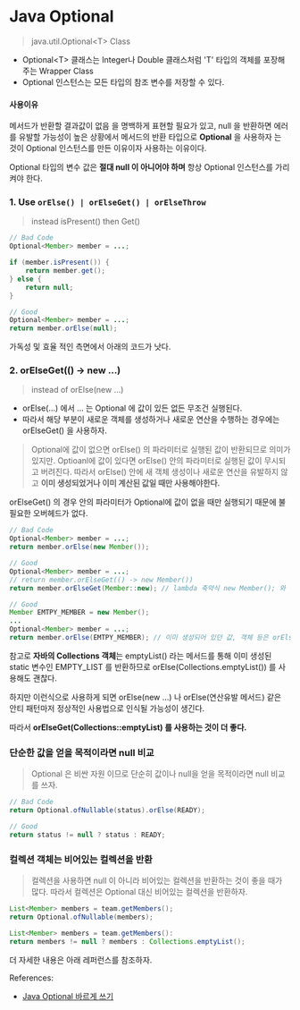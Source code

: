 # Java Optional

> java.util.Optional\<T> Class

* Optional\<T> 클래스는 Integer나 Double 클래스처럼 'T' 타입의 객체를 포장해 주는 Wrapper Class
* Optional 인스턴스는 모든 타입의 참조 변수를 저장할 수 있다.



#### 사용이유

메서드가 반환할 결과값이 없음 을 명백하게 표현할 필요가 있고, null 을 반환하면 에러를 유발할 가능성이 높은 상황에서 메서드의 반환 타입으로 **Optional** 을 사용하자 는 것이 Optional 인스턴스를 만든 이유이자 사용하는 이유이다.

Optional 타입의 변수 값은 **절대 null 이 아니어야 하며** 항상 Optional 인스턴스를 가리켜야 한다.



### 1. Use `orElse() | orElseGet() | orElseThrow`

> instead isPresent() then Get()

```java
// Bad Code
Optional<Member> member = ...;

if (member.isPresent()) {
    return member.get();
} else {
    return null;
}

// Good
Optional<Member> member = ...;
return member.orElse(null);
```

가독성 및 효율 적인 측면에서 아래의 코드가 낫다.



### 2. orElseGet(() -> new ...)

> instead of orElse(new ...)

* orElse(...) 에서 ... 는 Optional 에 값이 있든 없든 무조건 실행된다.
* 따라서 해당 부분이 새로운 객체를 생성하거나 새로운 연산을 수행하는 경우에는 orElseGet() 을 사용하자.

> Optional에 값이 없으면 orElse() 의 파라미터로 실행된 값이 반환되므로 의미가 있지만. Optioanl에 값이 있다면 orElse() 안의 파라미터로 실행된 값이 무시되고 버려진다. 따라서 orElse() 안에 새 객체 생성이나 새로운 연산을 유발하지 않고 **이미 생성되었거나 이미 계산된 값일 때만 사용해야한다.**



orElseGet() 의 경우 안의 파라미터가 Optional에 값이 없을 때만 실행되기 때문에 불필요한 오버헤드가 없다.

```java
// Bad Code
Optional<Member> member = ...;
return member.orElse(new Member());

// Good
Optional<Member> member = ...;
// return member.orElseGet(() -> new Member())
return member.orElseGet(Member::new); // lambda 축약식 new Member(); 와 같음

// Good
Member EMTPY_MEMBER = new Member();
...
Optional<Member> member = ...;
return member.orElse(EMTPY_MEMBER); // 이미 생성되어 있던 값, 객체 등은 orElse 사용해도 좋음
```



참고로 **자바의 Collections 객체**는 emptyList() 라는 메서드를 통해 이미 생성된 static 변수인 EMPTY_LIST 를 반환하므로 orElse(Collections.emptyList()) 를 사용해도 괜찮다.

하지만 이런식으로 사용하게 되면 orElse(new ...) 나 orElse(연산유발 메서드) 같은 안티 패턴마저 정상적인 사용법으로 인식될 가능성이 생긴다.

따라서 **orElseGet(Collections::emptyList) 를 사용하는 것이 더 좋다.**



### 단순한 값을 얻을 목적이라면 null 비교

> Optional 은 비싼 자원 이므로 단순히 값이나 null을 얻을 목적이라면 null 비교를 쓰자.

```java
// Bad Code
return Optional.ofNullable(status).orElse(READY);

// Good
return status != null ? status : READY;
```



### 컬렉션 객체는 비어있는 컬렉션을 반환

> 컬렉션을 사용하면 null 이 아니라 비어있는 컬렉션을 반환하는 것이 좋을 때가 많다. 따라서 컬렉션은 Optional 대신 비어있는 컬렉션을 반환하자.

```java
List<Member> members = team.getMembers();
return Optional.ofNullable(members);

List<Member> members = team.getMembers():
return members != null ? members : Collections.emptyList();
```



더 자세한 내용은 아래 레퍼런스를 참조하자.



References:

* [Java Optional 바르게 쓰기](https://homoefficio.github.io/2019/10/03/Java-Optional-%EB%B0%94%EB%A5%B4%EA%B2%8C-%EC%93%B0%EA%B8%B0/)